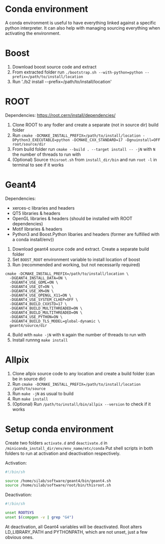 # Conda environment
A conda environment is useful to have everything linked against a specific python interpreter. It can also help with managing sourcing everything when activating the environment.

# Boost
1. Download boost source code and extract
2. From extracted folder run `./bootstrap.sh --with-python=python --prefix=/path/to/install/location`
3. Run './b2 install --prefix=/path/to/install/location'

# ROOT
Dependencies: https://root.cern/install/dependencies/
1. Clone ROOT to any fodler and create a separate (not in source dir) build folder
2. Run `cmake -DCMAKE_INSTALL_PREFIX=/path/to/install/location -DPython3_EXECUTABLE=python -DCMAKE_CXX_STANDARD=17 -Dgnuinstall=OFF root/source/dir`
3. From build folder run `cmake --build . --target install -- -jN` with `N` the number of threads to run with
4. (Optional) Source `thisroot.sh` from `install_dir/bin` and run `root -l` in terminal to see if it works

# Geant4
Dependencies:
- xerces-c libraries and headers
- QT5 libraries & headers
- OpenGL libraries & headers (should be installed with ROOT dependencies)
- Motif libraries & headers
- Python3 and Boost.Python libaries and headers (former are fulfilled with a conda install/env))

1. Download geant4 source code and extract. Create a separate build folder
2. Set `BOOST_ROOT` environment variable to install location of boost
3. Run (recommended and working, but not necessarily required)
```
cmake -DCMAKE_INSTALL_PREFIX=/path/to/install/location \
  -DGEANT4_INSTALL_DATA=ON \
  -DGEANT4_USE_GDML=ON \
  -DGEANT4_USE_QT=ON \
  -DGEANT4_USE_XM=ON \
  -DGEANT4_USE_OPENGL_X11=ON \
  -DGEANT4_USE_SYSTEM_CLHEP=OFF \
  -DGEANT4_BUILD_CXXSTD=17 \
  -DGEANT4_BUILD_MULTITHREADED=ON \
  -DGEANT4_BUILD_MULTITHREADED=ON \
  -DGEANT4_USE_PYTHON=ON \
  -DGEANT4_BUILD_TLS_MODEL=global-dynamic \
  geant4/source/dir
```
4. Build with `make -jN` with `N` again the number of threads to run with
5. Install runnng `make install`

# Allpix
1. Clone allpix source code to any location and create a build folder (can be in source dir)
2. Run `cmake -DCMAKE_INSTALL_PREFIX=/path/to/install/location /path/to/source`
3. Run `make -jN` as usual to build
4. Run `make install`
5. (Optional) Run `/path/to/install/bin/allpix --version` to check if it works

# Setup conda environment
Create two folders `activate.d` and `deactivate.d` in `/miniconda_install_dir/env/env_name/etc/conda`
Put shell scripts in both folders to run at activation and deactivation respectively.

Activation:
```bash
#!/bin/sh

source /home/silab/software/geant4/bin/geant4.sh
source /home/silab/software/root/bin/thisroot.sh
```

Deactivation:
```bash
#!/bin/sh

unset ROOTSYS
unset $(compgen -v | grep "G4")
```
At deactivation, all Geant4 variables will be deactivated. Root alters LD_LIBRARY_PATH and PYTHONPATH, which are not unset, just a few obvious ones.

